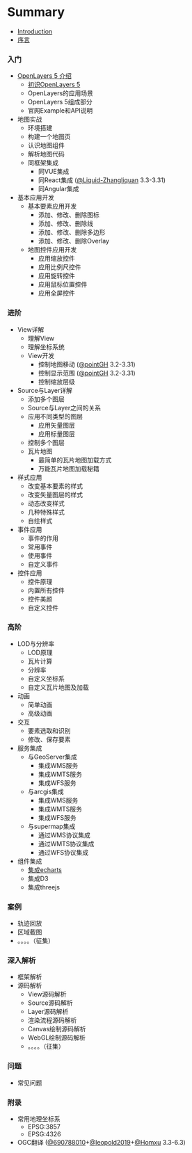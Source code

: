 # Summary

* [Introduction](readme.md)
* [序言](ch-preface/index.md)

### 入门
* [OpenLayers 5 介绍](ch-ol5-intro/index.md)
    * [初识OpenLayers 5](ch-ol5-intro/first-knowledge.md)
    * OpenLayers的应用场景
    * OpenLayers 5组成部分
    * 官网Example和API说明
* 地图实战
    * 环境搭建
    * 构建一个地图页
    * 认识地图组件
    * 解析地图代码
    * 同框架集成
        * 同VUE集成
        * 同React集成 ([@Liquid-Zhangliquan](https://github.com/Liquid-Zhangliquan) 3.3-3.31)
        * 同Angular集成
* 基本应用开发
    * 基本要素应用开发
        * 添加、修改、删除图标
        * 添加、修改、删除线
        * 添加、修改、删除多边形
        * 添加、修改、删除Overlay
    * 地图控件应用开发
        * 应用缩放控件
        * 应用比例尺控件
        * 应用旋转控件
        * 应用鼠标位置控件
        * 应用全屏控件
        
### 进阶
* View详解
    * 理解View
    * 理解坐标系统
    * View开发
        * 控制地图移动 ([@pointGH](https://github.com/pointGH) 3.2-3.31)
        * 控制显示范围 ([@pointGH](https://github.com/pointGH) 3.2-3.31)
        * 控制缩放层级
* Source与Layer详解
    * 添加多个图层
    * Source与Layer之间的关系
    * 应用不同类型的图层
        * 应用矢量图层
        * 应用标量图层
    * 控制多个图层
    * 瓦片地图
        * 最简单的瓦片地图加载方式
        * 万能瓦片地图加载秘籍
* 样式应用
    * 改变基本要素的样式
    * 改变矢量图层的样式
    * 动态改变样式
    * 几种特殊样式
    * 自绘样式
* 事件应用
    * 事件的作用
    * 常用事件
    * 使用事件
    * 自定义事件
* 控件应用
    * 控件原理
    * 内置所有控件
    * 控件美颜
    * 自定义控件

### 高阶
* LOD与分辨率
    * LOD原理
    * 瓦片计算
    * 分辨率
    * 自定义坐标系
    * 自定义瓦片地图及加载
* 动画
    * 简单动画
    * 高级动画
* 交互
    * 要素选取和识别
    * 修改、保存要素
* 服务集成
    * 与GeoServer集成
        * 集成WMS服务
        * 集成WMTS服务
        * 集成WFS服务
    * 与arcgis集成
        * 集成WMS服务
        * 集成WMTS服务
        * 集成WFS服务
    * 与supermap集成
        * 通过WMS协议集成
        * 通过WMTS协议集成
        * 通过WFS协议集成
* 组件集成
    * [集成echarts](ch-component/index.md)
    * 集成D3
    * 集成threejs

### 案例
* 轨迹回放
* 区域截图
* 。。。。（征集）

### 深入解析
* 框架解析
* 源码解析
    * View源码解析
    * Source源码解析
    * Layer源码解析
    * 渲染流程源码解析
    * Canvas绘制源码解析
    * WebGL绘制源码解析
    * 。。。。（征集）

### 问题
* 常见问题

### 附录
* 常用地理坐标系
    * EPSG:3857
    * EPSG:4326
* OGC翻译 ([@690788010](https://github.com/690788010])+[@leopold2019](https://github.com/leopold2019])+[@Homxu](https://github.com/homxuwang) 3.3-6.3)


